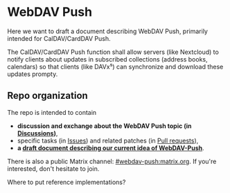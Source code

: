 # WebDAV Push

Here we want to draft a document describing WebDAV Push, primarily intended for CalDAV/CardDAV Push.

The CalDAV/CardDAV Push function shall allow servers (like Nextcloud) to notify clients about updates in subscribed collections (address books, calendars) so that clients (like DAVx⁵) can synchronize and download these updates prompty.


## Repo organization

The repo is intended to contain

- **discussion and exchange about the WebDAV Push topic (in [Discussions](https://github.com/bitfireAT/webdav-push/discussions))**,
- specific tasks (in [Issues](https://github.com/bitfireAT/webdav-push/issues)) and related patches (in [Pull requests](https://github.com/bitfireAT/webdav-push/pulls)),
- **a [draft document describing our current idea of WebDAV-Push](webdav-push-draft.md)**.

There is also a public Matrix channel: [#webdav-push:matrix.org](https://matrix.to/#/#webdav-push:matrix.org).
If you're interested, don't hesitate to join.

Where to put reference implementations?
